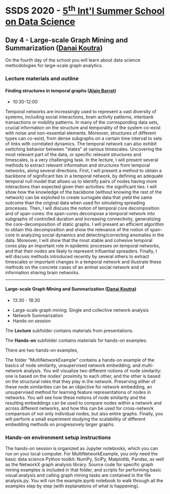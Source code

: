 # SSDS 2020  - [5<sup>th</sup> Int'l Summer School on Data Science](https://sites.google.com/view/ssdatascience2020)

## Day 4 - Large-scale Graph Mining and Summarization ([Danai Koutra](https://web.eecs.umich.edu/~dkoutra/))

On the fourth day of the school you will learn about data science methodologies for large-scale graph analytics.

### Lecture materials and outline


#### Finding structures in temporal graphs ([Alain Barrat](http://www.cpt.univ-mrs.fr/~barrat/english.html))

- 10:30-12:00

Temporal networks are increasingly used to represent a vast diversity of systems, including social interactions, brain activity patterns, interbank transactions or mobility patterns. In many of the corresponding data sets, crucial information on the structure and temporality of the system co-exist with noise and non-essential elements. Moreover, structures of different types can co-exist, from dense subgraphs on a certain time interval to sets of links with correlated dynamics. The temporal network can also exhibit switching behavior between "states" at various timescales. Uncovering the most relevant part of the data, or specific relevant structures and timescales, is a very challenging task. In the lecture, I will present several methods to extract relevant information and structures from temporal networks, along several directions. First, I will present a method to obtain a backbone of significant ties in a temporal network, by defining an adequate temporal null model that allows us to identify pairs of nodes having more interactions than expected given their activities: the significant ties. I will show how the knowledge of the backbone (without knowing the rest of the network) can be exploited to create surrogate data that yield the same outcome than the original data when used for simulating spreading processes. Then, I will discuss the notion of temporal core decomposition and of span-cores: the span-cores decompose a temporal network into subgraphs of controlled duration and increasing connectivity, generalizing the core-decomposition of static graphs. I will present an efficient algorithm to obtain this decomposition and show the relevance of the notion of span-core in analyzing social dynamics and detecting/correcting anomalies in the data. Moreover, I will show that the most stable and cohesive temporal cores play an important role in epidemic processes on temporal networks, and that their nodes are likely to represent influential spreaders. Finally, I will discuss methods introduced recently by several others to extract timescales or important changes in a temporal network and illustrate these methods on the concrete cases of an animal social network and of information sharing brain networks.


---

#### Large-scale Graph Mining and Summarization ([Danai Koutra](https://web.eecs.umich.edu/~dkoutra/))

- 13:30 - 18:30

* Large-scale graph mining: Single and collective network analysis
* Network Summarization
* Hands-on session

The **Lecture** subfolder contains materials from presentations.

The **Hands-on** subfolder contains materials for hands-on examples.

There are two hands-on examples, 

The folder "MultiNetworkExample" contains a hands-on example of the basics of node similarity, unsupervised network embedding, and multi-network analysis.  You will visualize two different notions of node similarity: one is based on the nodes' proximity to each other, and the other is based on the structural roles that they play in the network.  Preserving either of these node similarities can be an objective for network embedding, an unsupervised method for learning feature representations of nodes in networks.  You will see how these notions of node similarity and the resulting embeddings can be used to compare nodes within a network and across different networks, and how this can be used for cross-network comparison of not only individual nodes, but also entire graphs.  Finally, you will perform a small experiment studying the scalabilitiy of different embedding methods on progressively larger graphs.  
  
### Hands-on environment setup instructions

The hands-on session is organized as Jupyter notebooks, which you can run on your local computer.
For MultiNetworkExample, you only need the basic data science Python toolkit: NumPy, SciPy, Matplotlib, Pandas, as well as the NetworkX graph analysis library.  Source code for specific graph mining examples is included in that folder, and scripts for performing basic visual analysis and calling graph mining tasks are contained in the file analysis.py.  You will run the example.ipynb notebook to walk through all the examples step by step (with explanations of what is happening).     
